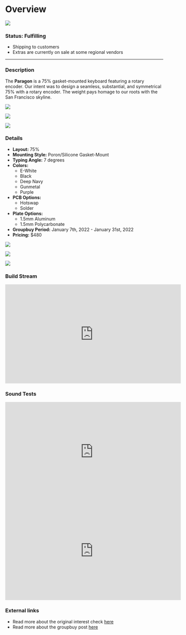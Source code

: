 # Overview

![](imgs/paragon_knob.jpg)

### Status: Fulfilling
- Shipping to customers
- Extras are currently on sale at some regional vendors

---

### Description

The **Paragon** is a 75% gasket-mounted keyboard featuring a rotary encoder. Our intent was to design a seamless, substantial, and symmetrical 75% with a rotary encoder. The weight pays homage to our roots with the San Francisco skyline.

![](imgs/paragon_weights.jpg)

![](imgs/paragon_side_profile.jpg)

![](imgs/paragon_deep_navy.jpg)


### Details

- **Layout:** 75%
- **Mounting Style:** Poron/Silicone Gasket-Mount
- **Typing Angle:** 7 degrees
- **Colors:**
  - E-White
  - Black
  - Deep Navy
  - Gunmetal
  - Purple
- **PCB Options:**
  - Hotswap
  - Solder
- **Plate Options:**
  - 1.5mm Aluminum
  - 1.5mm Polycarbonate
- **Groupbuy Period:** January 7th, 2022 - January 31st, 2022
- **Pricing:** $480

![](imgs/paragons_unbuilt.jpg)

![](imgs/paragon_standing.jpg)

![](imgs/paragon_e_white.jpg)

### Build Stream
<iframe width="560" height="315" src="https://www.youtube.com/embed/7KdJ7MEapsE" title="YouTube video player" frameborder="0" allow="accelerometer; autoplay; clipboard-write; encrypted-media; gyroscope; picture-in-picture; web-share" allowfullscreen></iframe>

### Sound Tests
<iframe width="560" height="315" src="https://www.youtube.com/embed/t8IRW6TfL9o" title="YouTube video player" frameborder="0" allow="accelerometer; autoplay; clipboard-write; encrypted-media; gyroscope; picture-in-picture; web-share" allowfullscreen></iframe>

<iframe width="560" height="315" src="https://www.youtube.com/embed/1e53OlAWhAs" title="YouTube video player" frameborder="0" allow="accelerometer; autoplay; clipboard-write; encrypted-media; gyroscope; picture-in-picture; web-share" allowfullscreen></iframe>

### External links

- Read more about the original interest check [here](https://geekhack.org/index.php?topic=107743.0)
- Read more about the groupbuy post [here](https://geekhack.org/index.php?topic=115873.0)





